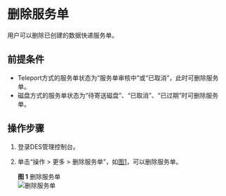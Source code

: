 # 删除服务单<a name="ZH-CN_TOPIC_0102838469"></a>

用户可以删除已创建的数据快递服务单。

## 前提条件<a name="section35401221171919"></a>

-   Teleport方式的服务单状态为“服务单审核中”或“已取消”，此时可删除服务单。
-   磁盘方式的服务单状态为“待寄送磁盘”、“已取消”、“已过期”时可删除服务单。

## 操作步骤<a name="section12962143513245"></a>

1.  登录DES管理控制台。
2.  单击“操作 \> 更多 \> 删除服务单”，如[图1](#fig11639154011578)，可以删除服务单。

    **图 1**  删除服务单<a name="fig11639154011578"></a>  
    ![](figures/删除服务单.png "删除服务单")


